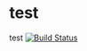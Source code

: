 # test
test
[![Build Status](https://markotest1.visualstudio.com/_apis/public/build/definitions/fbea2f70-95e3-49bb-9938-508d2d5cf554/1/badge)](https://markotest1.visualstudio.com/MyFirstProject/_build/index?definitionId=1)